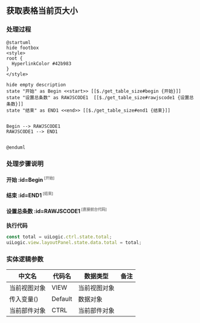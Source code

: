 ## 获取表格当前页大小 <!-- {docsify-ignore-all} -->

   

### 处理过程

```plantuml
@startuml
hide footbox
<style>
root {
  HyperlinkColor #42b983
}
</style>

hide empty description
state "开始" as Begin <<start>> [[$./get_table_size#begin {开始}]]
state "设置总条数" as RAWJSCODE1  [[$./get_table_size#rawjscode1 {设置总条数}]]
state "结束" as END1 <<end>> [[$./get_table_size#end1 {结束}]]


Begin --> RAWJSCODE1
RAWJSCODE1 --> END1


@enduml
```


### 处理步骤说明

#### 开始 :id=Begin<sup class="footnote-symbol"> <font color=gray size=1>[开始]</font></sup>




#### 结束 :id=END1<sup class="footnote-symbol"> <font color=gray size=1>[结束]</font></sup>




#### 设置总条数 :id=RAWJSCODE1<sup class="footnote-symbol"> <font color=gray size=1>[直接前台代码]</font></sup>



<p class="panel-title"><b>执行代码</b></p>

```javascript
const total = uiLogic.ctrl.state.total;
uiLogic.view.layoutPanel.state.data.total = total;
```



### 实体逻辑参数

|    中文名   |    代码名    |  数据类型      |备注 |
| --------| --------| --------  | --------   |
|当前视图对象|VIEW|当前视图对象||
|传入变量(<i class="fa fa-check"/></i>)|Default|数据对象||
|当前部件对象|CTRL|当前部件对象||

